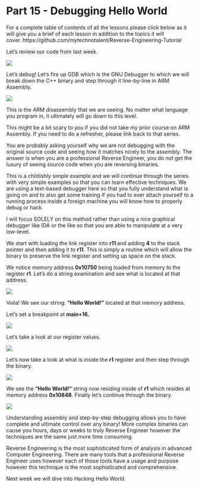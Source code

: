 <h1>Part 15 - Debugging Hello World</h1><p>For a complete table of contents of all the lessons please click below as it will give you a brief of each lesson in addition to the topics it will cover. https://github.com/mytechnotalent/Reverse-Engineering-Tutorial</p><p>Let’s review our code from last week.</p><div class="slate-resizable-image-embed slate-image-embed__resize-middle"><img src="https://media-exp1.licdn.com/dms/image/C4E12AQHCoWLpKrStnA/article-inline_image-shrink_1000_1488/0/1520191246374?e=1614211200&amp;v=beta&amp;t=BP5WkWSTpfH5TcIZuXBPpUM5Ab9OGo-4WqRyGfdkLOE"/></div><p>Let’s debug! Let’s fire up GDB which is the GNU Debugger to which we will break down the C++ binary and step through it line-by-line in ARM Assembly.</p><div class="slate-resizable-image-embed slate-image-embed__resize-full-width"><img src="https://media-exp1.licdn.com/dms/image/C4E12AQGZYAS71PhOrA/article-inline_image-shrink_1000_1488/0/1520232284963?e=1614211200&amp;v=beta&amp;t=U1SQd5BzTIvmWnXa3Sd2JyjepUFEl3hE-XrPeDXUHQw"/></div><p>This is the ARM disassembly that we are seeing. No matter what language you program in, it ultimately will go down to this level. </p><p>This might be a bit scary to you if you did not take my prior course on ARM Assembly. If you need to do a refresher, please link back to that series.</p><p>You are probably asking yourself why we are not debugging with the original source code and seeing how it matches nicely to the assembly. The answer is when you are a professional Reverse Engineer, you do not get the luxury of seeing source code when you are reversing binaries. </p><p>This is a childishly simple example and we will continue through the series with very simple examples so that you can learn effective techniques. We are using a text-based debugger here so that you fully understand what is going on and to also get some training if you had to ever attach yourself to a running process inside a foreign machine you will know how to properly debug or hack.</p><p>I will focus SOLELY on this method rather than using a nice graphical debugger like IDA or the like so that you are able to manipulate at a very low-level.</p><p>We start with loading the link register into <strong>r11 </strong>and adding <strong>4</strong> to the stack pointer and then adding it to <strong>r11</strong>. This is simply a routine which will allow the binary to preserve the link register and setting up space on the stack.</p><p>We notice memory address <strong>0x10750</strong> being loaded from memory to the register <strong>r1</strong>. Let’s do a string examination and see what is located at that address.</p><div class="slate-resizable-image-embed slate-image-embed__resize-full-width"><img src="https://media-exp1.licdn.com/dms/image/C4E12AQHnETV_0INvVA/article-inline_image-shrink_1000_1488/0/1520233136878?e=1614211200&amp;v=beta&amp;t=tzr4mmZqWAg6ddbO7s36naU0EV9Q2uqkAhcD7i55ZXg"/></div><p>Voila! We see our string. <strong>“Hello World!”</strong> located at that memory address. </p><p>Let’s set a breakpoint at <strong>main+16.</strong></p><div class="slate-resizable-image-embed slate-image-embed__resize-full-width"><img src="https://media-exp1.licdn.com/dms/image/C4E12AQHqVRmT-mgyAg/article-inline_image-shrink_1000_1488/0/1520202291983?e=1614211200&amp;v=beta&amp;t=p0w9sg_Fq0HSvqEM0i4pRYDfscvcCVXQ7mza3l8on2w"/></div><p>Let’s take a look at our register values.</p><div class="slate-resizable-image-embed slate-image-embed__resize-full-width"><img src="https://media-exp1.licdn.com/dms/image/C4E12AQGSf1zMtjTwsg/article-inline_image-shrink_1000_1488/0/1520193660539?e=1614211200&amp;v=beta&amp;t=VJzC0kMuj08Y9ShtRL5S5qKqCwlzhMhdMoZRmInP9HA"/></div><p>Let’s now take a look at what is inside the <strong>r1</strong> register and then step through the binary.</p><div class="slate-resizable-image-embed slate-image-embed__resize-full-width"><img src="https://media-exp1.licdn.com/dms/image/C4E12AQHBFli6ZrFnyw/article-inline_image-shrink_1000_1488/0/1520235567544?e=1614211200&amp;v=beta&amp;t=lFukOryYGs2ZXhUAqTbfeoYrMmJ_LrewrtYFjV08SPI"/></div><p>We see the <strong>“Hello World!”</strong> string now residing inside of <strong>r1</strong> which resides at memory address <strong>0x10848</strong>. Finally let’s continue through the binary.</p><div class="slate-resizable-image-embed slate-image-embed__resize-full-width"><img src="https://media-exp1.licdn.com/dms/image/C4E12AQERpBfgmUg0hQ/article-inline_image-shrink_1000_1488/0/1520190662835?e=1614211200&amp;v=beta&amp;t=jBIGsHFYMFEexcg6LT2gFwsV5VDn1WqH-lwzbl-ew1Y"/></div><p>Understanding assembly and step-by-step debugging allows you to have complete and ultimate control over any binary! More complex binaries can cause you hours, days or weeks to truly Reverse Engineer however the techniques are the same just more time consuming.</p><p>Reverse Engineering is the most sophisticated form of analysis in advanced Computer Engineering. There are many tools that a professional Reverse Engineer uses however each of those tools have a usage and purpose however this technique is the most sophisticated and comprehensive.</p><p>Next week we will dive into Hacking Hello World.</p>